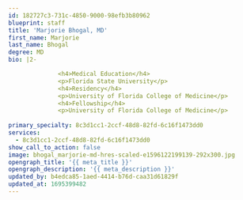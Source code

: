 ```yaml
---
id: 182727c3-731c-4850-9000-98efb3b80962
blueprint: staff
title: 'Marjorie Bhogal, MD'
first_name: Marjorie
last_name: Bhogal
degree: MD
bio: |2-

              <h4>Medical Education</h4>
              <p>Florida State University</p>
              <h4>Residency</h4>
              <p>University of Florida College of Medicine</p>
              <h4>Fellowship</h4>
              <p>University of Florida College of Medicine</p>
          
primary_specialty: 8c3d1cc1-2ccf-48d8-82fd-6c16f1473dd0
services:
  - 8c3d1cc1-2ccf-48d8-82fd-6c16f1473dd0
show_call_to_action: false
image: bhogal_marjorie-md-hres-scaled-e1596122199139-292x300.jpg
opengraph_title: '{{ meta_title }}'
opengraph_description: '{{ meta_description }}'
updated_by: b4edca85-1aed-4414-b76d-caa31d61829f
updated_at: 1695399482
---
```

